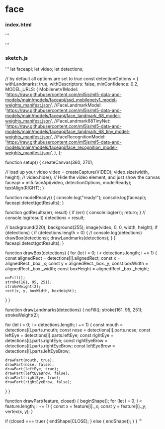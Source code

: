 # face

### index.html

'''

<!DOCTYPE html>
<html lang="en">
<head>
    <meta charset="UTF-8">
    <meta name="viewport" content="width=device-width, initial-scale=1.0">
    <title>Moving Circle Example</title>
    <script src="https://cdnjs.cloudflare.com/ajax/libs/p5.js/1.4.0/p5.js"></script>
    <script src="https://unpkg.com/ml5@0.5.0/dist/ml5.min.js" type="text/javascript"></script>
    <script src="sketch.js"></script>
</head>
<body>
</body>
</html>

'''

### sketch.js
'''
let faceapi;
let video;
let detections;
 
// by default all options are set to true
const detectionOptions = {
  withLandmarks: true,
  withDescriptors: false,
  minConfidence: 0.2,
  MODEL_URLS: {
    Mobilenetv1Model: 'https://raw.githubusercontent.com/ml5js/ml5-data-and-models/main/models/faceapi/ssd_mobilenetv1_model-weights_manifest.json',
    //FaceLandmarkModel: 'https://raw.githubusercontent.com/ml5js/ml5-data-and-models/main/models/faceapi/face_landmark_68_model-weights_manifest.json',
    //FaceLandmark68TinyNet: 'https://raw.githubusercontent.com/ml5js/ml5-data-and-models/main/models/faceapi/face_landmark_68_tiny_model-weights_manifest.json',
    //FaceRecognitionModel: 'https://raw.githubusercontent.com/ml5js/ml5-data-and-models/main/models/faceapi/face_recognition_model-weights_manifest.json',
  },
};
 
function setup() {
  createCanvas(360, 270);
 
  // load up your video
  video = createCapture(VIDEO);
  video.size(width, height);
  // video.hide(); // Hide the video element, and just show the canvas
  faceapi = ml5.faceApi(video, detectionOptions, modelReady);
  textAlign(RIGHT);
}
 
function modelReady() {
  console.log("ready!");
  console.log(faceapi);
  faceapi.detect(gotResults);
}
 
function gotResults(err, result) {
  if (err) {
    console.log(err);
    return;
  }
  // console.log(result)
  detections = result;
 
  // background(220);
  background(255);
  image(video, 0, 0, width, height);
  if (detections) {
    if (detections.length > 0) {
      // console.log(detections)
      drawBox(detections);
      drawLandmarks(detections);
    }
  }
  faceapi.detect(gotResults);
}
 
function drawBox(detections) {
  for (let i = 0; i < detections.length; i += 1) {
    const alignedRect = detections[i].alignedRect;
    const x = alignedRect._box._x;
    const y = alignedRect._box._y;
    const boxWidth = alignedRect._box._width;
    const boxHeight = alignedRect._box._height;
 
    noFill();
    stroke(161, 95, 251);
    strokeWeight(2);
    rect(x, y, boxWidth, boxHeight);
  }
}
 
function drawLandmarks(detections) {
  noFill();
  stroke(161, 95, 251);
  strokeWeight(2);
 
  for (let i = 0; i < detections.length; i += 1) {
    const mouth = detections[i].parts.mouth;
    const nose = detections[i].parts.nose;
    const leftEye = detections[i].parts.leftEye;
    const rightEye = detections[i].parts.rightEye;
    const rightEyeBrow = detections[i].parts.rightEyeBrow;
    const leftEyeBrow = detections[i].parts.leftEyeBrow;
 
    drawPart(mouth, true);
    drawPart(nose, false);
    drawPart(leftEye, true);
    drawPart(leftEyeBrow, false);
    drawPart(rightEye, true);
    drawPart(rightEyeBrow, false);
  }
}
 
function drawPart(feature, closed) {
  beginShape();
  for (let i = 0; i < feature.length; i += 1) {
    const x = feature[i]._x;
    const y = feature[i]._y;
    vertex(x, y);
  }
 
  if (closed === true) {
    endShape(CLOSE);
  } else {
    endShape();
  }
}
'''
